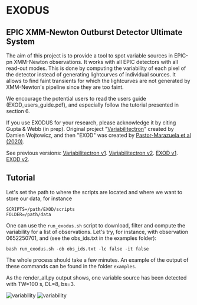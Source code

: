 # EXODUS
## EPIC XMM-Newton Outburst Detector Ultimate System

The aim of this project is to provide a tool to spot variable sources in EPIC-pn XMM-Newton observations. It works with all EPIC detectors with all read-out modes.
This is done by computing the variability of each pixel of the detector instead of generating lightcurves of individual sources. It allows to find faint transients for which the lightcurves are not generated by XMM-Newton's pipeline since they are too faint.

We encourage the potential users to read the users guide (EXOD_users_guide.pdf), and especially follow the tutorial presented in section 6.

If you use EXODUS for your research, please acknowledge it by citing Gupta & Webb (in prep). Original project "<a href="https://framagit.org/DWojtowicz/Variabilitectron" target="_blank">Variabilitectron</a>" created by Damien Wojtowicz, and then "EXOD" was created by <a href="https://www.aanda.org/articles/aa/full_html/2020/08/aa36869-19/aa36869-19.html" target="_blank">Pastor-Marazuela et al (2020)</a>.

See previous versions:
<a href="https://framagit.org/DWojtowicz/Variabilitectron" target="_blank">Variabilitectron v1</a>.
<a href="https://framagit.org/InesPM/Variabilitectron" target="_blank">Variabilitectron v2</a>. 
<a href="https://github.com/InesPM/EXOD" target="_blank">EXOD v1</a>.
<a href="https://github.com/Monrillo/EXOD" target="_blank">EXOD v2</a>.

## Tutorial

Let's set the path to where the scripts are located and where we want to store our data, for instance

```
SCRIPTS=/path/EXOD/scripts
FOLDER=/path/data
```

One can use the `run_exodus.sh` script to download, filter and compute the variability for a list of observations. Let's try, for instance, with observation 0652250701, and (see the obs_ids.txt in the examples folder):

```
bash run_exodus.sh -ob obs_ids.txt -lc false -it false
```
The whole process should take a few minutes. An example of the output of these commands can be found in the folder `examples`.

As the render_all.py output shows, one variable source has been detected with TW=100 s, DL=8, bs=3.



![variability](../master/example/merged_sources.png)
![variability](../master/example/merged_lc.png)
